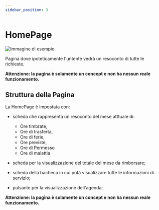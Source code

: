 ```yaml
---
sidebar_position: 3
---
```


# HomePage

![Immagine di esempio](/img/phoneSingle.png)

Pagina dove ipoteticamente l'untente vedrà un resoconto di tutte le richieste.

**Attenzione: la pagina è solamente un concept e non ha nessun reale funzionamento.**

## Struttura della Pagina

La HomePage è impostata con: 

- scheda che rappresenta un resoconto del mese atttuale di:

    - Ore timbrate,
    - Ore di trasferta,
    - Ore di ferie,
    - Ore previste,
    - Ore di Permesso
    - Ore di malattia

- scheda per la visualizzazione del totale del mese da rimborsare;
- scheda della bacheca in cui potà visualizzare tutte le informazioni di servizio;
- pulsante per la visualizzazione dell'agenda;

**Attenzione: la pagina è solamente un concept e non ha nessun reale funzionamento.**